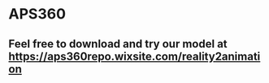 # APS360
## Feel free to download and try our model at https://aps360repo.wixsite.com/reality2animation
